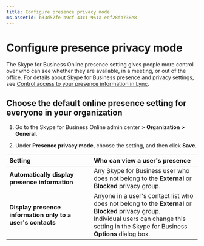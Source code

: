 ```yaml
---
title: Configure presence privacy mode
ms.assetid: b33d57fe-b9cf-43c1-961a-edf28db738e8
---
```



# Configure presence privacy mode

The Skype for Business Online presence setting gives people more control over who can see whether they are available, in a meeting, or out of the office. For details about Skype for Business presence and privacy settings, see  [Control access to your presence information in Lync](http://technet.microsoft.com/library/2fbfdcc5-d04b-49fe-ad90-264a42f7cce1%28Office.14%29.aspx). 
  
    
    


## Choose the default online presence setting for everyone in your organization
<a name="__top"> </a>


1. Go to the Skype for Business Online admin center > **Organization > General**.
    
  
2. Under **Presence privacy mode**, choose the setting, and then click **Save**.
    
  


|****Setting****|****Who can view a user's presence****|
|:-----|:-----|
|**Automatically display presence information** <br/> |Any Skype for Business user who does not belong to the **External** or **Blocked** privacy group. <br/> |
|**Display presence information only to a user's contacts** <br/> |Anyone in a user's contact list who does not belong to the **External** or **Blocked** privacy group. <br/> Individual users can change this setting in the Skype for Business **Options** dialog box. <br/> |
   

